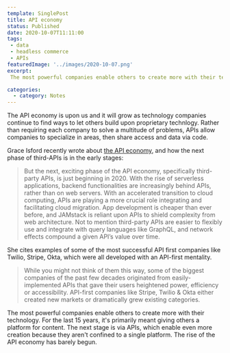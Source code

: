 ```yaml
---
template: SinglePost
title: API economy
status: Published
date: 2020-10-07T11:11:00
tags:
 - data
 - headless commerce
 - APIs
featuredImage: '../images/2020-10-07.png'
excerpt:
 The most powerful companies enable others to create more with their technology. For the last 15 years, it's primarily meant giving others a platform for content. The next stage is via APIs, which enable even more creation because they aren't confined to a single platform. The rise of the API economy has barely begun. 

categories:
  - category: Notes
---
```

The API economy is upon us and it will grow as technology companies continue to find ways to let others build upon proprietary technlogy. Rather than requiring each company to solve a multitude of problems, APIs allow companies to specialize in areas, then share access and data via code.

Grace Isford recently wrote about [the API economy](https://medium.com/canvas-ventures/the-third-party-api-economy-891b2a774fa5), and how the next phase of third-APIs is in the early stages:

> But the next, exciting phase of the API economy, specifically third-party APIs, is just beginning in 2020. With the rise of serverless applications, backend functionalities are increasingly behind APIs, rather than on web servers. With an accelerated transition to cloud computing, APIs are playing a more crucial role integrating and facilitating cloud migration. App development is cheaper than ever before, and JAMstack is reliant upon APIs to shield complexity from web architecture. Not to mention third-party APIs are easier to flexibly use and integrate with query languages like GraphQL, and network effects compound a given API’s value over time.

She cites examples of some of the most successful API first companies like Twilio, Stripe, Okta, which were all developed with an API-first mentality.

> While you might not think of them this way, some of the biggest companies of the past few decades originated from easily-implemented APIs that gave their users heightened power, efficiency or accessibility. API-first companies like Stripe, Twilio & Okta either created new markets or dramatically grew existing categories.

The most powerful companies enable others to create more with their technology. For the last 15 years, it's primarily meant giving others a platform for content. The next stage is via APIs, which enable even more creation because they aren't confined to a single platform. The rise of the API economy has barely begun.
